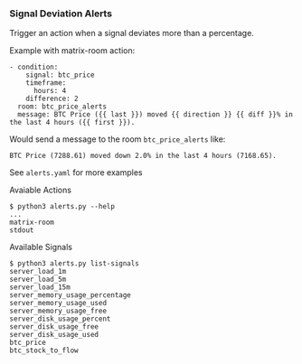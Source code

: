 ### Signal Deviation Alerts
Trigger an action when a signal deviates more than a percentage.


Example with matrix-room action:
```
- condition:
    signal: btc_price
    timeframe:
      hours: 4
    difference: 2
  room: btc_price_alerts
  message: BTC Price ({{ last }}) moved {{ direction }} {{ diff }}% in the last 4 hours ({{ first }}).
```

Would send a message to the room `btc_price_alerts` like:

```
BTC Price (7288.61) moved down 2.0% in the last 4 hours (7168.65).
```

See `alerts.yaml` for more examples

Avaiable Actions
```
$ python3 alerts.py --help
...
matrix-room
stdout
```

Available Signals

```
$ python3 alerts.py list-signals
server_load_1m
server_load_5m
server_load_15m
server_memory_usage_percentage
server_memory_usage_used
server_memory_usage_free
server_disk_usage_percent
server_disk_usage_free
server_disk_usage_used
btc_price
btc_stock_to_flow
```
